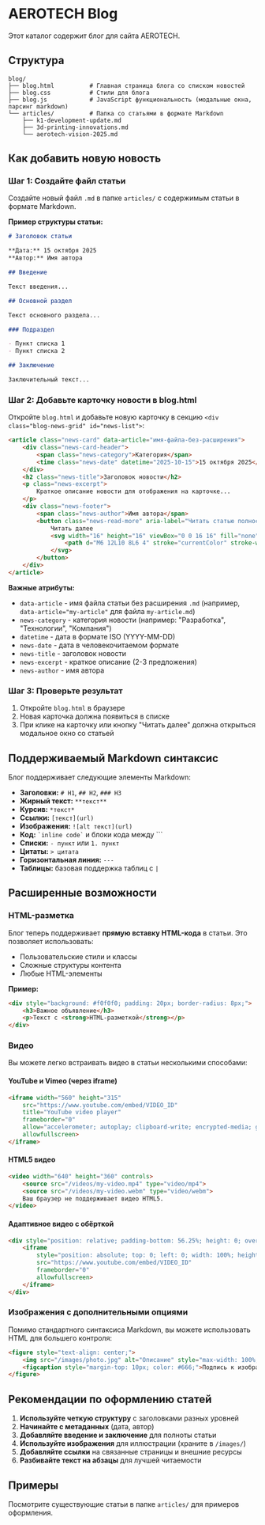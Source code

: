 # AEROTECH Blog

Этот каталог содержит блог для сайта AEROTECH.

## Структура

```
blog/
├── blog.html          # Главная страница блога со списком новостей
├── blog.css           # Стили для блога
├── blog.js            # JavaScript функциональность (модальные окна, парсинг markdown)
└── articles/          # Папка со статьями в формате Markdown
    ├── k1-development-update.md
    ├── 3d-printing-innovations.md
    └── aerotech-vision-2025.md
```

## Как добавить новую новость

### Шаг 1: Создайте файл статьи

Создайте новый файл `.md` в папке `articles/` с содержимым статьи в формате Markdown.

**Пример структуры статьи:**

```markdown
# Заголовок статьи

**Дата:** 15 октября 2025  
**Автор:** Имя автора

## Введение

Текст введения...

## Основной раздел

Текст основного раздела...

### Подраздел

- Пункт списка 1
- Пункт списка 2

## Заключение

Заключительный текст...
```

### Шаг 2: Добавьте карточку новости в blog.html

Откройте `blog.html` и добавьте новую карточку в секцию `<div class="blog-news-grid" id="news-list">`:

```html
<article class="news-card" data-article="имя-файла-без-расширения">
    <div class="news-card-header">
        <span class="news-category">Категория</span>
        <time class="news-date" datetime="2025-10-15">15 октября 2025</time>
    </div>
    <h2 class="news-title">Заголовок новости</h2>
    <p class="news-excerpt">
        Краткое описание новости для отображения на карточке...
    </p>
    <div class="news-footer">
        <span class="news-author">Имя автора</span>
        <button class="news-read-more" aria-label="Читать статью полностью">
            Читать далее
            <svg width="16" height="16" viewBox="0 0 16 16" fill="none" xmlns="http://www.w3.org/2000/svg">
                <path d="M6 12L10 8L6 4" stroke="currentColor" stroke-width="2" stroke-linecap="round" stroke-linejoin="round"/>
            </svg>
        </button>
    </div>
</article>
```

**Важные атрибуты:**

- `data-article` - имя файла статьи без расширения `.md` (например, `data-article="my-article"` для файла `my-article.md`)
- `news-category` - категория новости (например: "Разработка", "Технологии", "Компания")
- `datetime` - дата в формате ISO (YYYY-MM-DD)
- `news-date` - дата в человекочитаемом формате
- `news-title` - заголовок новости
- `news-excerpt` - краткое описание (2-3 предложения)
- `news-author` - имя автора

### Шаг 3: Проверьте результат

1. Откройте `blog.html` в браузере
2. Новая карточка должна появиться в списке
3. При клике на карточку или кнопку "Читать далее" должна открыться модальное окно со статьей

## Поддерживаемый Markdown синтаксис

Блог поддерживает следующие элементы Markdown:

- **Заголовки:** `# H1`, `## H2`, `### H3`
- **Жирный текст:** `**текст**`
- **Курсив:** `*текст*`
- **Ссылки:** `[текст](url)`
- **Изображения:** `![alt текст](url)`
- **Код:** `` `inline code` `` и блоки кода между \`\`\`
- **Списки:** `- пункт` или `1. пункт`
- **Цитаты:** `> цитата`
- **Горизонтальная линия:** `---`
- **Таблицы:** базовая поддержка таблиц с `|`

## Расширенные возможности

### HTML-разметка

Блог теперь поддерживает **прямую вставку HTML-кода** в статьи. Это позволяет использовать:

- Пользовательские стили и классы
- Сложные структуры контента
- Любые HTML-элементы

**Пример:**

```html
<div style="background: #f0f0f0; padding: 20px; border-radius: 8px;">
    <h3>Важное объявление</h3>
    <p>Текст с <strong>HTML-разметкой</strong></p>
</div>
```

### Видео

Вы можете легко встраивать видео в статьи несколькими способами:

#### YouTube и Vimeo (через iframe)

```html
<iframe width="560" height="315" 
    src="https://www.youtube.com/embed/VIDEO_ID" 
    title="YouTube video player" 
    frameborder="0" 
    allow="accelerometer; autoplay; clipboard-write; encrypted-media; gyroscope; picture-in-picture" 
    allowfullscreen>
</iframe>
```

#### HTML5 видео

```html
<video width="640" height="360" controls>
    <source src="/videos/my-video.mp4" type="video/mp4">
    <source src="/videos/my-video.webm" type="video/webm">
    Ваш браузер не поддерживает видео HTML5.
</video>
```

#### Адаптивное видео с обёрткой

```html
<div style="position: relative; padding-bottom: 56.25%; height: 0; overflow: hidden;">
    <iframe 
        style="position: absolute; top: 0; left: 0; width: 100%; height: 100%;"
        src="https://www.youtube.com/embed/VIDEO_ID" 
        frameborder="0" 
        allowfullscreen>
    </iframe>
</div>
```

### Изображения с дополнительными опциями

Помимо стандартного синтаксиса Markdown, вы можете использовать HTML для большего контроля:

```html
<figure style="text-align: center;">
    <img src="/images/photo.jpg" alt="Описание" style="max-width: 100%; border-radius: 8px;">
    <figcaption style="margin-top: 10px; color: #666;">Подпись к изображению</figcaption>
</figure>
```

## Рекомендации по оформлению статей

1. **Используйте четкую структуру** с заголовками разных уровней
2. **Начинайте с метаданных** (дата, автор)
3. **Добавляйте введение и заключение** для полноты статьи
4. **Используйте изображения** для иллюстрации (храните в `/images/`)
5. **Добавляйте ссылки** на связанные страницы и внешние ресурсы
6. **Разбивайте текст на абзацы** для лучшей читаемости

## Примеры

Посмотрите существующие статьи в папке `articles/` для примеров оформления.

